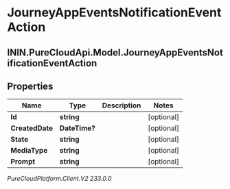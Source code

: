 # JourneyAppEventsNotificationEventAction

## ININ.PureCloudApi.Model.JourneyAppEventsNotificationEventAction

## Properties

|Name | Type | Description | Notes|
|------------ | ------------- | ------------- | -------------|
| **Id** | **string** |  | [optional] |
| **CreatedDate** | **DateTime?** |  | [optional] |
| **State** | **string** |  | [optional] |
| **MediaType** | **string** |  | [optional] |
| **Prompt** | **string** |  | [optional] |



_PureCloudPlatform.Client.V2 233.0.0_
